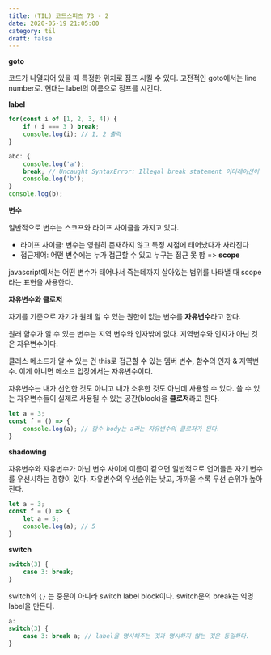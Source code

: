 ```yaml
---
title: (TIL) 코드스피츠 73 - 2
date: 2020-05-19 21:05:00
category: til
draft: false
---
```


**goto**

코드가 나열되어 있을 때 특정한 위치로 점프 시킬 수 있다. 고전적인 goto에서는 line number로. 현대는 label의 이름으로 점프를 시킨다.

**label**

```javascript
for(const i of [1, 2, 3, 4]) {
    if ( i === 3 ) break;
    console.log(i); // 1, 2 출력
}
```

```javascript
abc: {
    console.log('a');
    break; // Uncaught SyntaxError: Illegal break statement 이터레이션이 아니면 자동으로 label을 만들 수 없기 때문에 에러가 발생한다. label 이름을 생략할 수 없다. break abc; 라고 적어주어야 한다.
    console.log('b');
}
console.log(b);
```

**변수**

일반적으로 변수는 스코프와 라이프 사이클을 가지고 있다.

+ 라이프 사이클: 변수는 영원히 존재하지 않고 특정 시점에 태어났다가 사라진다
+ 접근제어: 어떤 변수에는 누가 접근할 수 있고 누구는 접근 못 함 => **scope**

javascript에서는 어떤 변수가 태어나서 죽는데까지 살아있는 범위를 나타낼 때 scope라는 표현을 사용한다.

**자유변수와 클로저**

자기를 기준으로 자기가 원래 알 수 있는 권한이 없는 변수를 **자유변수**라고 한다.

원래 함수가 알 수 있는 변수는 지역 변수와 인자밖에 없다. 지역변수와 인자가 아닌 것은 자유변수이다.

클래스 메소드가 알 수 있는 건 this로 접근할 수 있는 멤버 변수, 함수의 인자 & 지역변수. 이게 아니면 메소드 입장에서는 자유변수이다.

자유변수는 내가 선언한 것도 아니고 내가 소유한 것도 아닌데 사용할 수 있다. 쓸 수 있는 자유변수들이 실제로 사용될 수 있는 공간(block)을 **클로저**라고 한다.

```javascript
let a = 3;
const f = () => {
    console.log(a); // 함수 body는 a라는 자유변수의 클로저가 된다.
}
```

**shadowing**

자유변수와 자유변수가 아닌 변수 사이에 이름이 같으면 일반적으로 언어들은 자기 변수를 우선시하는 경향이 있다. 자유변수의 우선순위는 낮고, 가까울 수록 우선 순위가 높아진다.

```javascript
let a = 3;
const f = () => {
    let a = 5;
    console.log(a); // 5
}
```

**switch**

```javascript
switch(3) {
    case 3: break;
}
```

switch의 `{}` 는 중문이 아니라 switch label block이다. switch문의 break는 익명 label을 만든다. 

```javascript
a: 
switch(3) {
    case 3: break a; // label을 명시해주는 것과 명시하지 않는 것은 동일하다.
}
```

 